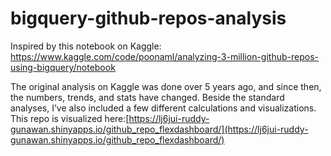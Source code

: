 # bigquery-github-repos-analysis

Inspired by this notebook on Kaggle: https://www.kaggle.com/code/poonaml/analyzing-3-million-github-repos-using-bigquery/notebook

The original analysis on Kaggle was done over 5 years ago, and since then, the numbers, trends, and stats have changed. Beside the standard analyses, I’ve also included a few different calculations and visualizations. This repo is visualized here:[https://lj6jui-ruddy-gunawan.shinyapps.io/github_repo_flexdashboard/](https://lj6jui-ruddy-gunawan.shinyapps.io/github_repo_flexdashboard/)
